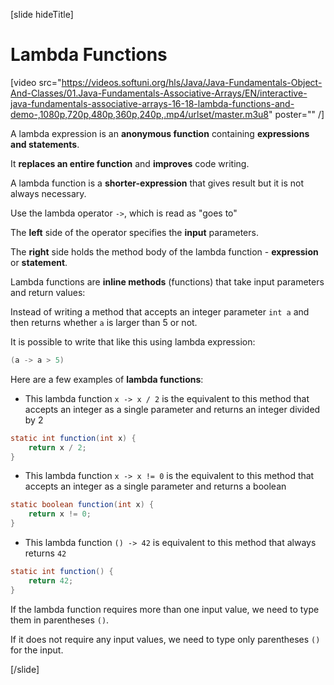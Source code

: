 [slide hideTitle]
# Lambda Functions

[video src="https://videos.softuni.org/hls/Java/Java-Fundamentals-Object-And-Classes/01.Java-Fundamentals-Associative-Arrays/EN/interactive-java-fundamentals-associative-arrays-16-18-lambda-functions-and-demo-,1080p,720p,480p,360p,240p,.mp4/urlset/master.m3u8" poster="" /]

A lambda expression is an **anonymous function** containing **expressions and statements**. 

It **replaces an entire function** and **improves** code writing. 

A lambda function is a **shorter-expression** that gives result but it is not always necessary.

Use the lambda operator `->`, which is read as "goes to"

The **left** side of the operator specifies the **input** parameters.

The **right** side holds the method body of the lambda function - **expression** or **statement**.

Lambda functions are **inline methods** (functions) that take input parameters and return values:

Instead of writing a method that accepts an integer parameter `int a` and then returns whether `a` is larger than 5 or not. 

It is possible to write that like this using lambda expression:

```java
(a -> a > 5)
```

Here are a few examples of **lambda functions**:

- This lambda function `x -> x / 2` is the equivalent to this method that accepts an integer as a single parameter and returns an integer divided by 2

```java
static int function(int x) { 
    return x / 2; 
}
```

- This lambda function `x -> x != 0` is the equivalent to this method that accepts an integer as a single parameter and returns a boolean

```java
static boolean function(int x) { 
    return x != 0; 
}
```

- This lambda function `() -> 42` is equivalent to this method that always returns `42`

```java
static int function() { 
    return 42; 
}
```

If the lambda function requires more than one input value, we need to type them in parentheses `()`.

If it does not require any input values, we need to type only parentheses `()` for the input.

[/slide]

